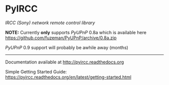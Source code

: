 PyIRCC
======
*IRCC (Sony) network remote control library*

**NOTE:** Currently **only** supports *PyUPnP* 0.8a which is available here
https://github.com/fuzeman/PyUPnP/archive/0.8a.zip

*PyUPnP* 0.9 support will probably be awhile away (months)

-----

Documentation available at http://pyircc.readthedocs.org

Simple Getting Started Guide: https://pyircc.readthedocs.org/en/latest/getting-started.html
